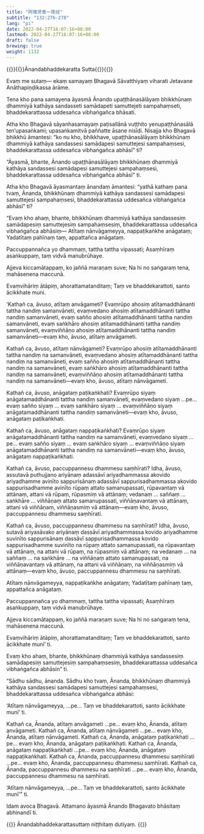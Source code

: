 ```yaml
---
title: "阿难贤善一夜经"
subtitle: "132:276-278"
lang: "pi"
date: 2022-04-27T16:07:16+08:00
lastmod: 2022-04-27T16:07:16+08:00
draft: false
brewing: true
weight: 1132
---
```



{{<subtitle>}}{{<suttalink src="mn132">}}Ānandabhaddekaratta Sutta{{</suttalink>}}{{</subtitle>}}

Evaṃ me sutaṃ— ekaṃ samayaṃ Bhagavā Sāvatthiyaṃ viharati Jetavane Anāthapiṇḍikassa ārāme.

Tena kho pana samayena āyasmā Ānando upaṭṭhānasālāyaṃ bhikkhūnaṃ dhammiyā kathāya sandasseti samādapeti samuttejeti sampahaṃseti, bhaddekarattassa uddesañca vibhaṅgañca bhāsati.

Atha kho Bhagavā sāyanhasamayaṃ paṭisallānā vuṭṭhito yenupaṭṭhānasālā ten’upasaṅkami; upasaṅkamitvā paññatte āsane nisīdi. Nisajja kho Bhagavā bhikkhū āmantesi: “ko nu kho, bhikkhave, upaṭṭhānasālāyaṃ bhikkhūnaṃ dhammiyā kathāya sandassesi samādapesi samuttejesi sampahaṃsesi, bhaddekarattassa uddesañca vibhaṅgañca abhāsī” ti?

“Āyasmā, bhante, Ānando upaṭṭhānasālāyaṃ bhikkhūnaṃ dhammiyā kathāya sandassesi samādapesi samuttejesi sampahaṃsesi, bhaddekarattassa uddesañca vibhaṅgañca abhāsī” ti.

Atha kho Bhagavā āyasmantaṃ ānandaṃ āmantesi: “yathā kathaṃ pana tvaṃ, Ānanda, bhikkhūnaṃ dhammiyā kathāya sandassesi samādapesi samuttejesi sampahaṃsesi, bhaddekarattassa uddesañca vibhaṅgañca abhāsī” ti?

“Evaṃ kho ahaṃ, bhante, bhikkhūnaṃ dhammiyā kathāya sandassesiṃ samādapesiṃ samuttejesiṃ sampahaṃsesiṃ, bhaddekarattassa uddesañca vibhaṅgañca abhāsiṃ—
Atītaṃ nānvāgameyya,
nappaṭikaṅkhe anāgataṃ;
Yadatītaṃ pahīnaṃ taṃ,
appattañca anāgataṃ.

Paccuppannañca yo dhammaṃ,
tattha tattha vipassati;
Asaṃhīraṃ asaṅkuppaṃ,
taṃ vidvā manubrūhaye.

Ajjeva kiccamātappaṃ,
ko jaññā maraṇaṃ suve;
Na hi no saṅgaraṃ tena,
mahāsenena maccunā.

Evaṃvihāriṃ ātāpiṃ,
ahorattamatanditaṃ;
Taṃ ve bhaddekarattoti,
santo ācikkhate muni.

‘Kathañ ca, āvuso, atītaṃ anvāgameti? Evaṃrūpo ahosiṃ atītamaddhānanti tattha nandiṃ samanvāneti, evaṃvedano ahosiṃ atītamaddhānanti tattha nandiṃ samanvāneti, evaṃ sañño ahosiṃ atītamaddhānanti tattha nandiṃ samanvāneti, evaṃ saṅkhāro ahosiṃ atītamaddhānanti tattha nandiṃ samanvāneti, evaṃviññāṇo ahosiṃ atītamaddhānanti tattha nandiṃ samanvāneti—evaṃ kho, āvuso, atītaṃ anvāgameti.

Kathañ ca, āvuso, atītaṃ nānvāgameti? Evaṃrūpo ahosiṃ atītamaddhānanti tattha nandiṃ na samanvāneti, evaṃvedano ahosiṃ atītamaddhānanti tattha nandiṃ na samanvāneti, evaṃ sañño ahosiṃ atītamaddhānanti tattha nandiṃ na samanvāneti, evaṃ saṅkhāro ahosiṃ atītamaddhānanti tattha nandiṃ na samanvāneti, evaṃviññāṇo ahosiṃ atītamaddhānanti tattha nandiṃ na samanvāneti—evaṃ kho, āvuso, atītaṃ nānvāgameti.

Kathañ ca, āvuso, anāgataṃ paṭikaṅkhati? Evaṃrūpo siyaṃ anāgatamaddhānanti tattha nandiṃ samanvāneti, evaṃvedano siyaṃ …pe… evaṃ sañño siyaṃ … evaṃ saṅkhāro siyaṃ … evaṃviññāṇo siyaṃ anāgatamaddhānanti tattha nandiṃ samanvāneti—evaṃ kho, āvuso, anāgataṃ paṭikaṅkhati.

Kathañ ca, āvuso, anāgataṃ nappaṭikaṅkhati? Evaṃrūpo siyaṃ anāgatamaddhānanti tattha nandiṃ na samanvāneti, evaṃvedano siyaṃ …pe… evaṃ sañño siyaṃ … evaṃ saṅkhāro siyaṃ … evaṃviññāṇo siyaṃ anāgatamaddhānanti tattha nandiṃ na samanvāneti—evaṃ kho, āvuso, anāgataṃ nappaṭikaṅkhati.

Kathañ ca, āvuso, paccuppannesu dhammesu saṃhīrati? Idha, āvuso, assutavā puthujjano ariyānaṃ adassāvī ariyadhammassa akovido ariyadhamme avinīto sappurisānaṃ adassāvī sappurisadhammassa akovido sappurisadhamme avinīto rūpaṃ attato samanupassati, rūpavantaṃ vā attānaṃ, attani vā rūpaṃ, rūpasmiṃ vā attānaṃ; vedanaṃ … saññaṃ … saṅkhāre … viññāṇaṃ attato samanupassati, viññāṇavantaṃ vā attānaṃ, attani vā viññāṇaṃ, viññāṇasmiṃ vā attānaṃ—evaṃ kho, āvuso, paccuppannesu dhammesu saṃhīrati.

Kathañ ca, āvuso, paccuppannesu dhammesu na saṃhīrati? Idha, āvuso, sutavā ariyasāvako ariyānaṃ dassāvī ariyadhammassa kovido ariyadhamme suvinīto sappurisānaṃ dassāvī sappurisadhammassa kovido sappurisadhamme suvinīto na rūpaṃ attato samanupassati, na rūpavantaṃ vā attānaṃ, na attani vā rūpaṃ, na rūpasmiṃ vā attānaṃ; na vedanaṃ … na saññaṃ … na saṅkhāre … na viññāṇaṃ attato samanupassati, na viññāṇavantaṃ vā attānaṃ, na attani vā viññāṇaṃ, na viññāṇasmiṃ vā attānaṃ—evaṃ kho, āvuso, paccuppannesu dhammesu na saṃhīrati.

Atītaṃ nānvāgameyya,
nappaṭikaṅkhe anāgataṃ;
Yadatītaṃ pahīnaṃ taṃ,
appattañca anāgataṃ.

Paccuppannañca yo dhammaṃ,
tattha tattha vipassati;
Asaṃhīraṃ asaṅkuppaṃ,
taṃ vidvā manubrūhaye.

Ajjeva kiccamātappaṃ,
ko jaññā maraṇaṃ suve;
Na hi no saṅgaraṃ tena,
mahāsenena maccunā.

Evaṃvihāriṃ ātāpiṃ,
ahorattamatanditaṃ;
Taṃ ve bhaddekarattoti,
santo ācikkhate munī’ ti.

Evaṃ kho ahaṃ, bhante, bhikkhūnaṃ dhammiyā kathāya sandassesiṃ samādapesiṃ samuttejesiṃ sampahaṃsesiṃ, bhaddekarattassa uddesañca vibhaṅgañca abhāsin” ti.

“Sādhu sādhu, ānanda. Sādhu kho tvaṃ, Ānanda, bhikkhūnaṃ dhammiyā kathāya sandassesi samādapesi samuttejesi sampahaṃsesi, bhaddekarattassa uddesañca vibhaṅgañca abhāsi:

‘Atītaṃ nānvāgameyya,
…pe…
Taṃ ve bhaddekarattoti,
santo ācikkhate munī’ ti.

Kathañ ca, Ānanda, atītaṃ anvāgameti …pe… evaṃ kho, Ānanda, atītaṃ anvāgameti. Kathañ ca, Ānanda, atītaṃ nānvāgameti …pe… evaṃ kho, Ānanda, atītaṃ nānvāgameti. Kathañ ca, Ānanda, anāgataṃ paṭikaṅkhati …pe… evaṃ kho, Ānanda, anāgataṃ paṭikaṅkhati. Kathañ ca, Ānanda, anāgataṃ nappaṭikaṅkhati …pe… evaṃ kho, Ānanda, anāgataṃ nappaṭikaṅkhati. Kathañ ca, Ānanda, paccuppannesu dhammesu saṃhīrati …pe… evaṃ kho, Ānanda, paccuppannesu dhammesu saṃhīrati. Kathañ ca, Ānanda, paccuppannesu dhammesu na saṃhīrati …pe… evaṃ kho, Ānanda, paccuppannesu dhammesu na saṃhīrati.

‘Atītaṃ nānvāgameyya,
…pe…
Taṃ ve bhaddekarattoti,
santo ācikkhate munī’” ti.

Idam avoca Bhagavā. Attamano āyasmā Ānando Bhagavato bhāsitaṃ abhinandī ti.


{{<eof>}}
    Ānandabhaddekarattasuttaṃ niṭṭhitaṃ dutiyaṃ.
{{</eof>}}